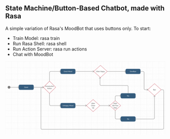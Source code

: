 ## State Machine/Button-Based Chatbot, made with Rasa
A simple variation of Rasa's MoodBot that uses buttons only.
To start:
- Train Model: rasa train
- Run Rasa Shell: rasa shell
- Run Action Server: rasa run actions
- Chat with MoodBot

![alt text](https://github.com/maverick-international/moodbot/blob/master/flowchart.png?raw=true)